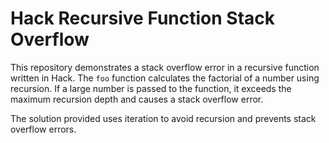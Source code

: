 # Hack Recursive Function Stack Overflow

This repository demonstrates a stack overflow error in a recursive function written in Hack. The `foo` function calculates the factorial of a number using recursion. If a large number is passed to the function, it exceeds the maximum recursion depth and causes a stack overflow error.

The solution provided uses iteration to avoid recursion and prevents stack overflow errors.